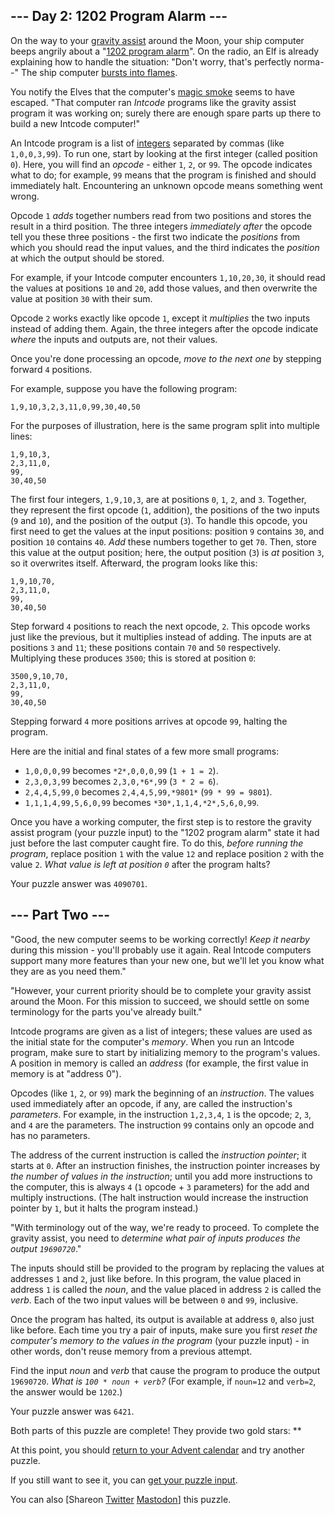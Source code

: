 \--- Day 2: 1202 Program Alarm ---
----------

On the way to your [gravity assist](https://en.wikipedia.org/wiki/Gravity_assist) around the Moon, your ship computer beeps angrily about a "[1202 program alarm](https://www.hq.nasa.gov/alsj/a11/a11.landing.html#1023832)". On the radio, an Elf is already explaining how to handle the situation: "Don't worry, that's perfectly norma--" The ship computer [bursts into flames](https://en.wikipedia.org/wiki/Halt_and_Catch_Fire).

You notify the Elves that the computer's [magic smoke](https://en.wikipedia.org/wiki/Magic_smoke) seems to have escaped. "That computer ran *Intcode* programs like the gravity assist program it was working on; surely there are enough spare parts up there to build a new Intcode computer!"

An Intcode program is a list of [integers](https://en.wikipedia.org/wiki/Integer) separated by commas (like `1,0,0,3,99`). To run one, start by looking at the first integer (called position `0`). Here, you will find an *opcode* - either `1`, `2`, or `99`. The opcode indicates what to do; for example, `99` means that the program is finished and should immediately halt. Encountering an unknown opcode means something went wrong.

Opcode `1` *adds* together numbers read from two positions and stores the result in a third position. The three integers *immediately after* the opcode tell you these three positions - the first two indicate the *positions* from which you should read the input values, and the third indicates the *position* at which the output should be stored.

For example, if your Intcode computer encounters `1,10,20,30`, it should read the values at positions `10` and `20`, add those values, and then overwrite the value at position `30` with their sum.

Opcode `2` works exactly like opcode `1`, except it *multiplies* the two inputs instead of adding them. Again, the three integers after the opcode indicate *where* the inputs and outputs are, not their values.

Once you're done processing an opcode, *move to the next one* by stepping forward `4` positions.

For example, suppose you have the following program:

```
1,9,10,3,2,3,11,0,99,30,40,50
```

For the purposes of illustration, here is the same program split into multiple lines:

```
1,9,10,3,
2,3,11,0,
99,
30,40,50

```

The first four integers, `1,9,10,3`, are at positions `0`, `1`, `2`, and `3`. Together, they represent the first opcode (`1`, addition), the positions of the two inputs (`9` and `10`), and the position of the output (`3`). To handle this opcode, you first need to get the values at the input positions: position `9` contains `30`, and position `10` contains `40`. *Add* these numbers together to get `70`. Then, store this value at the output position; here, the output position (`3`) is *at* position `3`, so it overwrites itself. Afterward, the program looks like this:

```
1,9,10,70,
2,3,11,0,
99,
30,40,50

```

Step forward `4` positions to reach the next opcode, `2`. This opcode works just like the previous, but it multiplies instead of adding. The inputs are at positions `3` and `11`; these positions contain `70` and `50` respectively. Multiplying these produces `3500`; this is stored at position `0`:

```
3500,9,10,70,
2,3,11,0,
99,
30,40,50

```

Stepping forward `4` more positions arrives at opcode `99`, halting the program.

Here are the initial and final states of a few more small programs:

* `1,0,0,0,99` becomes `*2*,0,0,0,99` (`1 + 1 = 2`).
* `2,3,0,3,99` becomes `2,3,0,*6*,99` (`3 * 2 = 6`).
* `2,4,4,5,99,0` becomes `2,4,4,5,99,*9801*` (`99 * 99 = 9801`).
* `1,1,1,4,99,5,6,0,99` becomes `*30*,1,1,4,*2*,5,6,0,99`.

Once you have a working computer, the first step is to restore the gravity assist program (your puzzle input) to the "1202 program alarm" state it had just before the last computer caught fire. To do this, *before running the program*, replace position `1` with the value `12` and replace position `2` with the value `2`. *What value is left at position `0`* after the program halts?

Your puzzle answer was `4090701`.

\--- Part Two ---
----------

"Good, the new computer seems to be working correctly! *Keep it nearby* during this mission - you'll probably use it again. Real Intcode computers support many more features than your new one, but we'll let you know what they are as you need them."

"However, your current priority should be to complete your gravity assist around the Moon. For this mission to succeed, we should settle on some terminology for the parts you've already built."

Intcode programs are given as a list of integers; these values are used as the initial state for the computer's *memory*. When you run an Intcode program, make sure to start by initializing memory to the program's values. A position in memory is called an *address* (for example, the first value in memory is at "address 0").

Opcodes (like `1`, `2`, or `99`) mark the beginning of an *instruction*. The values used immediately after an opcode, if any, are called the instruction's *parameters*. For example, in the instruction `1,2,3,4`, `1` is the opcode; `2`, `3`, and `4` are the parameters. The instruction `99` contains only an opcode and has no parameters.

The address of the current instruction is called the *instruction pointer*; it starts at `0`. After an instruction finishes, the instruction pointer increases by *the number of values in the instruction*; until you add more instructions to the computer, this is always `4` (`1` opcode + `3` parameters) for the add and multiply instructions. (The halt instruction would increase the instruction pointer by `1`, but it halts the program instead.)

"With terminology out of the way, we're ready to proceed. To complete the gravity assist, you need to *determine what pair of inputs produces the output `19690720`*."

The inputs should still be provided to the program by replacing the values at addresses `1` and `2`, just like before. In this program, the value placed in address `1` is called the *noun*, and the value placed in address `2` is called the *verb*. Each of the two input values will be between `0` and `99`, inclusive.

Once the program has halted, its output is available at address `0`, also just like before. Each time you try a pair of inputs, make sure you first *reset the computer's memory to the values in the program* (your puzzle input) - in other words, don't reuse memory from a previous attempt.

Find the input *noun* and *verb* that cause the program to produce the output `19690720`. *What is `100 * noun + verb`?* (For example, if `noun=12` and `verb=2`, the answer would be `1202`.)

Your puzzle answer was `6421`.

Both parts of this puzzle are complete! They provide two gold stars: \*\*

At this point, you should [return to your Advent calendar](/2019) and try another puzzle.

If you still want to see it, you can [get your puzzle input](2/input).

You can also [Shareon [Twitter](https://twitter.com/intent/tweet?text=I%27ve+completed+%221202+Program+Alarm%22+%2D+Day+2+%2D+Advent+of+Code+2019&url=https%3A%2F%2Fadventofcode%2Ecom%2F2019%2Fday%2F2&related=ericwastl&hashtags=AdventOfCode) [Mastodon](javascript:void(0);)] this puzzle.